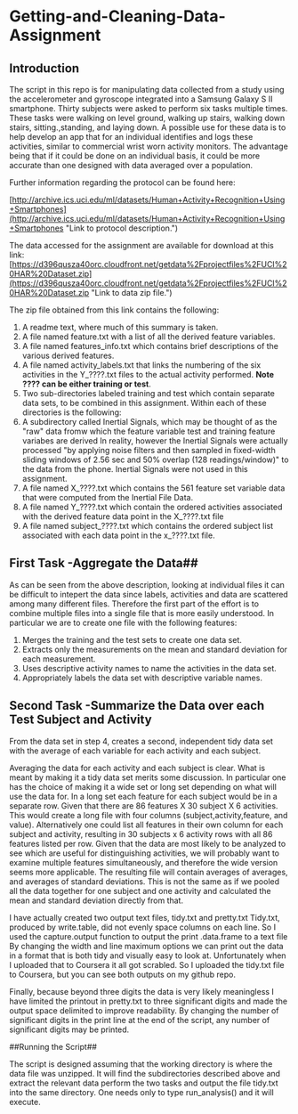 # Getting-and-Cleaning-Data-Assignment

## Introduction ##
The script in this repo is for manipulating data collected from a study using the accelerometer and gyroscope integrated into a Samsung Galaxy S II smartphone.  Thirty subjects were asked to perform six tasks multiple times.  These tasks were walking on level ground, walking up stairs, walking down stairs, sitting.,standing, and laying down.  A possible use for these data is to help develop an app that for an individual identifies and logs
 these activities, similar to commercial wrist worn activity monitors.  The advantage being that if it could be done on an individual basis, it could be more accurate than one designed with data averaged over a population. 

Further information regarding the protocol can be found here:

[http://archive.ics.uci.edu/ml/datasets/Human+Activity+Recognition+Using+Smartphones](http://archive.ics.uci.edu/ml/datasets/Human+Activity+Recognition+Using+Smartphones "Link to protocol description.")

The data accessed for the assignment  are available for download at this link: [https://d396qusza40orc.cloudfront.net/getdata%2Fprojectfiles%2FUCI%20HAR%20Dataset.zip](https://d396qusza40orc.cloudfront.net/getdata%2Fprojectfiles%2FUCI%20HAR%20Dataset.zip "Link to data zip file.")

The zip file obtained from this link contains the following:


1. A readme text, where much of this summary is taken.
2. A file named feature.txt with a list of all the derived feature variables.
3. A file named features_info.txt which contains brief descriptions of the various derived features.
4. A file named activity_labels.txt that links the numbering of the six activities in the Y_????.txt files to the actual activity performed. **Note ???? can be either training or test**.
5. Two sub-directories labeled training and test which contain separate data sets, to be combined in this assignment.  Within each of these directories is the following:
  6.  A subdirectory called Inertial Signals, which may be thought of as the "raw" data fromw which the feature variable test and training feature variabes are derived  In reality, however the Inertial Signals were actually processed  "by applying noise filters and then sampled in fixed-width sliding windows of 2.56 sec and 50% overlap (128 readings/window)" to the data from the phone. Inertial Signals were not used in this assignment.
  7.   A file named X_????.txt  which   contains the 561 feature  set variable data that were computed from the Inertial File Data.
  8.   A file named Y_????.txt which contain the ordered activities associated with the derived feature data point in the X_????.txt file
  9.   A file named subject_????.txt which contains the ordered subject list  associated with each data point in the x_????.txt file.

  
## First Task -Aggregate the Data##
As can be seen from the above description, looking at individual files it can be difficult to intepert the data since labels, activities and data are scattered among many different files.  Therefore the first part of the effort is to combine multiple files into a single file that is more easily understood. In particular we are to create one file with the following features:

1. Merges the training and the test sets to create one data set.
2. Extracts only the measurements on the mean and standard deviation for each measurement.
3. Uses descriptive activity names to name the activities in the data set.
4. Appropriately labels the data set with descriptive variable names.

## Second Task -Summarize the Data over each Test Subject and Activity ##

From the data set in step 4, creates a second, independent tidy data set with the average of each variable for each activity and each subject.

Averaging the data for each activity and each subject is clear.  What is meant by making it a tidy data set merits some discussion.  In particular one has the choice of making it a wide set or long set depending on what will use the data for. In a long set each feature for each subject would be in a separate row.  Given that there are 86 features X 30 subject X 6 activities. This would create a long file with four columns (subject,activity,feature, and value).  Alternatively one could list all features in their own column for each subject and activity, resulting in 30 subjects x 6 activity rows with all 86 features listed per row.  Given that the data are most likely to be analyzed to see which are useful for distinguishing activities,  we will probably want to examine multiple features simultaneously, and therefore the wide version seems more applicable.    The resulting file will contain averages of averages, and averages of standard deviations.   This is not the same as if we pooled all the data together for one subject and one activity and calculated the mean and standard deviation directly from that.

I have actually created two output text files, tidy.txt and pretty.txt
Tidy.txt, produced by  write.table, did not evenly space columns on each line.
So  I used the capture.output function to output the print .data.frame to a text file     
By  changing the width and line maximum options we can print out the data in 
a format that is both tidy and visually easy to look at. Unfortunately when I uploaded that to Coursera it all got scrabled.
So I uploaded the tidy.txt file to Coursera, but you can see both outputs on my github repo.

Finally, because beyond three digits the data is very likely meaningless I have limited the printout in pretty.txt to three significant digits and made the output space delimited to improve readability.  By changing the number of significant digits in the print line at the end of the script, any number of significant digits may be printed.

##Running the Script##

The script is designed assuming that the working directory is where the data file was unzipped.  It will find the subdirectories described above and extract the relevant data perform the two tasks and output the file tidy.txt into the same directory. One needs only to type run_analysis() and it will execute.

 




